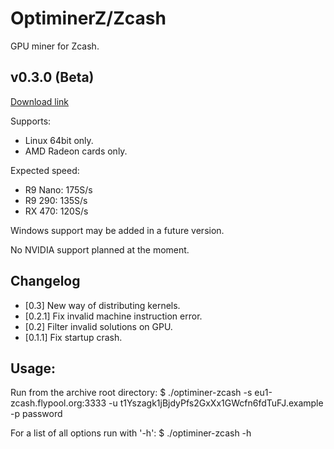 # OptiminerZ/Zcash

GPU miner for Zcash.

## v0.3.0 (Beta)
[Download link](https://github.com/Optiminer/OptiminerZcash/raw/master/optiminer-zcash-0.3.0.tar.gz)

Supports:
- Linux 64bit only.
- AMD Radeon cards only.

Expected speed:
- R9 Nano: 175S/s
- R9 290: 135S/s
- RX 470: 120S/s

Windows support may be added in a future version.

No NVIDIA support planned at the moment.

## Changelog
- [0.3] New way of distributing kernels.
- [0.2.1] Fix invalid machine instruction error.
- [0.2] Filter invalid solutions on GPU.
- [0.1.1] Fix startup crash.

## Usage:
Run from the archive root directory:
$ ./optiminer-zcash -s eu1-zcash.flypool.org:3333 -u t1Yszagk1jBjdyPfs2GxXx1GWcfn6fdTuFJ.example -p password

For a list of all options run with '-h':
$ ./optiminer-zcash -h

